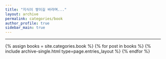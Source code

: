 ```yaml
---
title: "지식이 쌓이길 바라며..."
layout: archive
permalink: categories/book
author_profile: true
sidebar_main: true
---
```


<!-- 공백이 포함되어 있는 카테고리 이름의 경우 site.categories['a b c'] 이런식으로! -->

***

{% assign books = site.categories.book %}
{% for post in books %} {% include archive-single.html type=page.entries_layout %} {% endfor %}